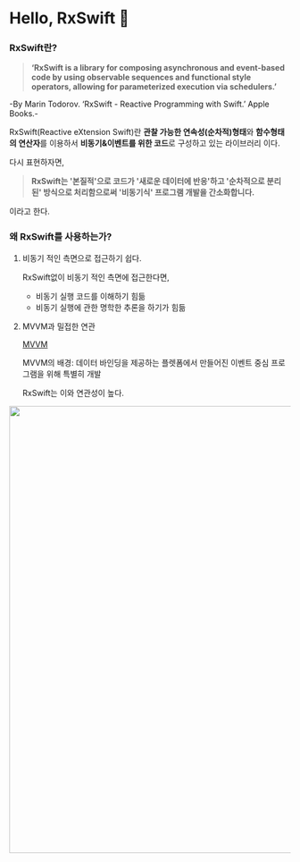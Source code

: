 # Hello, RxSwift 🥵



### RxSwift란?

> **‘RxSwift is a library for composing asynchronous and event-based code by using observable sequences and functional style operators, allowing for parameterized execution via schedulers.’**

-By Marin Todorov. ‘RxSwift - Reactive Programming with Swift.’ Apple Books.-

RxSwift(Reactive eXtension Swift)란 **관찰 가능한 연속성(순차적)형태**와 **함수형태의 연산자**를 이용하서 **비동기&이벤트를 위한 코드**로 구성하고 있는 라이브러리 이다.

다시 표현하자면,

> **RxSwift는 '본질적'으로 코드가 '새로운 데이터에 반응'하고 '순차적으로 분리 된' 방식으로 처리함으로써 '비동기식' 프로그램 개발을 간소화합니다.**

이라고 한다.

### 왜 RxSwift를 사용하는가?

1. 비동기 적인 측면으로 접근하기 쉽다.

   RxSwift없이 비동기 적인 측면에 접근한다면,

   - 비동기 실행 코드를 이해하기 힘듦
   - 비동기 실행에 관한 명학한 추론을 하기가 힘듦

2. MVVM과 밀접한 연관

   [MVVM](https://www.notion.so/MVVM-c85782d6f0c448aeabe787f4269aedbe)

   MVVM의 배경: 데이터 바인딩을 제공하는 플렛폼에서 만들어진 이벤트 중심 프로그램을 위해 특별히 개발

   RxSwift는 이와 연관성이 높다.

<img src="https://blog.kakaocdn.net/dn/c8d4Ht/btqEh7N9oPj/ke1mtMVA4QRdKNE6syBMWK/img.png" width=800px/>